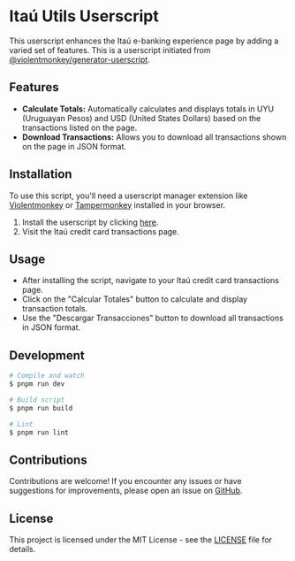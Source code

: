 # Itaú Utils Userscript

This userscript enhances the Itaú e-banking experience page by adding a varied set of features.
This is a userscript initiated from [@violentmonkey/generator-userscript](https://github.com/violentmonkey/generator-userscript).

## Features

- **Calculate Totals:** Automatically calculates and displays totals in UYU (Uruguayan Pesos) and USD (United States Dollars) based on the transactions listed on the page.
- **Download Transactions:** Allows you to download all transactions shown on the page in JSON format.

## Installation

To use this script, you'll need a userscript manager extension like [Violentmonkey](https://violentmonkey.github.io/) or [Tampermonkey](https://www.tampermonkey.net/) installed in your browser.

1. Install the userscript by clicking [here](https://github.com/avitretiak/itau-uy-utils/releases/latest/download/itau-uy-card-utils.user.js).
2. Visit the Itaú credit card transactions page.

## Usage

- After installing the script, navigate to your Itaú credit card transactions page.
- Click on the "Calcular Totales" button to calculate and display transaction totals.
- Use the "Descargar Transacciones" button to download all transactions in JSON format.

## Development

``` sh
# Compile and watch
$ pnpm run dev

# Build script
$ pnpm run build

# Lint
$ pnpm run lint
```

## Contributions

Contributions are welcome! If you encounter any issues or have suggestions for improvements, please open an issue on [GitHub](https://github.com/avitretiak/itau-uy-utils/issues).

## License

This project is licensed under the MIT License - see the [LICENSE](https://github.com/avitretiak/itau-uy-utils/blob/main/LICENSE) file for details.
